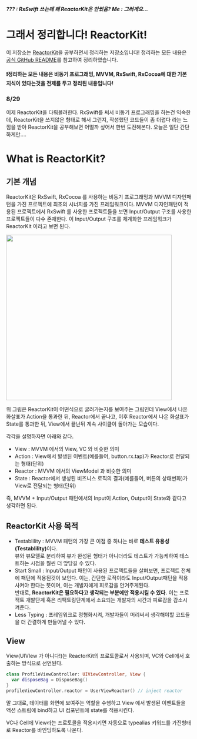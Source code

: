 ##### <i>??? : RxSwift 쓰는데 왜 ReactorKit은 안썼음? Me : 그러게요...</i>


# 그래서 정리합니다! ReactorKit!

이 저장소는 [ReactorKit](https://github.com/ReactorKit/ReactorKit)을 공부하면서 정리하는 저장소입니다! 정리하는 모든 내용은 [공식 GitHub README](https://github.com/ReactorKit/ReactorKit)를 참고하여 정리하였습니다.
#### ❗️정리하는 모든 내용은 비동기 프로그래밍, MVVM, RxSwift, RxCocoa에 대한 기본 지식이 있다는것을 전제를 두고 정리된 내용입니다!

### 8/29
이제 ReactorKit을 다뤄볼려한다. RxSwift를 써서 비동기 프로그래밍을 하는건 익숙한데, ReactorKit을 쓰지않은 형태로 해서 그런지, 작성했던 코드들이 좀 더럽다 라는 느낌을 받아 ReactorKit을 공부해보면 어떨까 싶어서 한번 도전해본다. 오늘은 일단 간단하게만....

# What is ReactorKit?

## 기본 개념

ReactorKit은 RxSwift, RxCocoa 를 사용하는 비동기 프로그래밍과 MVVM 디자인패턴을 가진 프로젝트에 최조의 시너지를 가진 프레임워크이다. MVVM 디자인패턴이 적용된 프로젝트에서 RxSwift 를 사용한 프로젝트들을 보면 Input/Output 구조를 사용한 프로젝트들이 다수 존재한다. 이 Input/Output 구조를 체계화한 프레임워크가 ReactorKit 이라고 보면 된다.

<p float = "middle">
  <img width = "450" src="https://cloud.githubusercontent.com/assets/931655/25073432/a91c1688-2321-11e7-8f04-bf91031a09dd.png" />
</p>

위 그림은 ReactorKit이 어떤식으로 굴러가는지를 보여주는 그림인데 View에서 나온 화살표가 Action을 통과한 뒤, Reactor에서 끝나고, 이후 Reactor에서 나온 화살표가 State를 통과한 뒤, View에서 끝난뒤 계속 사이클이 돌아가는 모습이다.

각각을 설명하자면 아래와 같다.
- View : MVVM 에서의 View, VC 와 비슷한 의미
- Action : View에서 발생된 이벤트(예를들어, button.rx.tap)가 Reactor로 전달되는 형태(단위)
- Reactor : MVVM 에서의 ViewModel 과 비슷한 의미
- State : Reactor에서 생성된 비즈니스 로직의 결과(예를들어, 버튼의 상태변화)가 View로 전달되는 형태(단위)

즉, MVVM + Input/Output 패턴에서의 Input이 Action, Output이 State와 같다고 생각하면 된다.

## ReactorKit 사용 목적

- Testablility : MVVM 패턴의 가장 큰 이점 중 하나는 바로 <b>테스트 유용성(Testablility)</b>이다. <br />뷰와 뷰모델로 분리하여 뷰가 완성된 형태가 아니더라도 테스트가 가능케하여 테스트하는 시점을 훨씬 더 앞당길 수 있다.
- Start Small : Input/Output 패턴이 사용된 프로젝트들을 살펴보면, 프로젝트 전체에 패턴에 적용된것이 보인다. 이는, 간단한 로직이라도 Input/Output패턴을 적용사켜야 한다는 뜻이며, 이는 개발자에게 피로감을 안겨주게된다.<br /> 반대로, <b>ReactorKit은 필요하다고 생각되는 부분에만 적용시킬 수 있다.</b> 이는 프로잭트 개발단계 혹은 리팩토링단계에서 소요되는 개발자의 시간과 피로감을 감소시켜준다.
- Less Typing : 프레임워크로 정형화시켜, 개발자들이 머리써서 생각해야할 코드들을 더 간결하게 만들어낼 수 있다.

## View

View(UIVIew 가 아니다!)는 ReactorKit의 프로토콜로서 사용되며, VC와 Cell에서 호출하는 방식으로 선언된다. 
```swift
class ProfileViewController: UIViewController, View {
  var disposeBag = DisposeBag()
}
profileViewController.reactor = UserViewReactor() // inject reactor
```
말 그대로, 데이터를 화면에 보여주는 역할을 수행하고 View 에서 발생된 이벤트들을 액션 스트림에 bind하고 UI 컴포넌트에 state를 적용시킨다.

VC나 Cell에 View라는 프로토콜을 적용시키면 자동으로 typealias 키워드를 가진형태로 Reactor를 바인딩하도록 나온다. 

